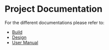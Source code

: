# Project Documentation
For the different documentations please refer to:

* [Build](./build.md)
* [Design](./design.md)
* [User Manual](./user.md)

